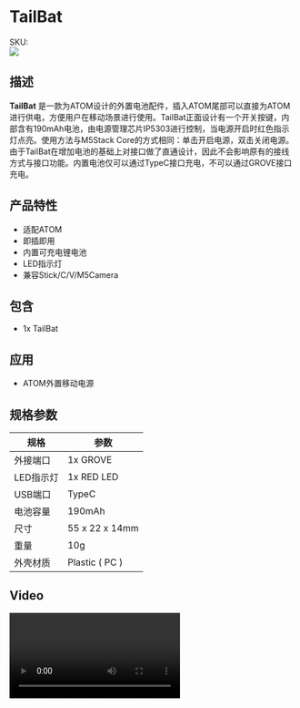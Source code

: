 # TailBat

<div class="badge badge-pill badge-primary product_sku_tag">SKU:</div>

<div class="product_pic"><img src="assets/img/product_pics/atom_base/TailBat/TailBat.webp"></div>

## 描述

**TailBat** 是一款为ATOM设计的外置电池配件，插入ATOM尾部可以直接为ATOM进行供电，方便用户在移动场景进行使用。TailBat正面设计有一个开关按键，内部含有190mAh电池，由电源管理芯片IP5303进行控制，当电源开启时红色指示灯点亮。使用方法与M5Stack Core的方式相同：单击开启电源，双击关闭电源。由于TailBat在增加电池的基础上对接口做了直通设计，因此不会影响原有的接线方式与接口功能。内置电池仅可以通过TypeC接口充电，不可以通过GROVE接口充电。

## 产品特性

- 适配ATOM
- 即插即用
- 内置可充电锂电池
- LED指示灯
- 兼容Stick/C/V/M5Camera

## 包含

- 1x TailBat

## 应用

- ATOM外置移动电源

## 规格参数

<table class="table-1">
    <thead>
    <tr>
        <th>规格</th>
        <th>参数</th>
    </tr>
    </thead>
    <tbody>
        <tr>
            <td>外接端口</td>
            <td>1x GROVE </td>
        </tr>
        <tr>
            <td>LED指示灯</td>
            <td>1x RED LED</td>
        </tr>
        <tr>
            <td>USB端口</td>
            <td>TypeC</td>
        </tr>
        <tr>
            <td>电池容量</td>
            <td>190mAh</td>
        </tr>
        <tr>
            <td>尺寸</td>
            <td>55 x 22 x 14mm</td>
        </tr>
        <tr>
            <td>重量</td>
            <td>10g</td>
        </tr>
        <tr>
            <td>外壳材质</td>
            <td>Plastic ( PC )</td>
        </tr>
     </tbody>
</table>

## Video

<video class="video_size" controls>
    <source src="https://m5stack.oss-cn-shenzhen.aliyuncs.com/video/Product_example_video/AtomBase/TailBat.mp4" type="video/mp4">
</video>


<script>

   var purchase_link = 'https://m5stack.com/collections/all/products/atomic-proto-kit';


   var quickstart_link = '';

   anchor_search(purchase_link);
   scrollFunc();

</script>

